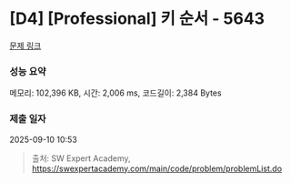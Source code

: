 # [D4] [Professional] 키 순서 - 5643 

[문제 링크](https://swexpertacademy.com/main/code/problem/problemDetail.do?contestProbId=AWXQsLWKd5cDFAUo) 

### 성능 요약

메모리: 102,396 KB, 시간: 2,006 ms, 코드길이: 2,384 Bytes

### 제출 일자

2025-09-10 10:53



> 출처: SW Expert Academy, https://swexpertacademy.com/main/code/problem/problemList.do